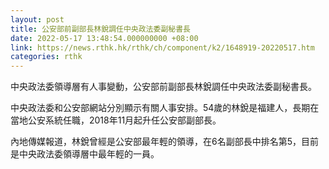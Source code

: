 ```yaml
---
layout: post
title: 公安部前副部長林銳調任中央政法委副秘書長
date: 2022-05-17 13:48:54.000000000 +08:00
link: https://news.rthk.hk/rthk/ch/component/k2/1648919-20220517.htm
categories: rthk
---
```


中央政法委領導層有人事變動，公安部前副部長林銳調任中央政法委副秘書長。

中央政法委和公安部網站分別顯示有關人事安排。54歲的林銳是福建人，長期在當地公安系統任職，2018年11月起升任公安部副部長。

內地傳媒報道，林銳曾經是公安部最年輕的領導，在6名副部長中排名第5，目前是中央政法委領導層中最年輕的一員。
